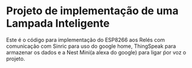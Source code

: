 # Projeto de implementação de uma Lampada Inteligente 
 

Este é o código para implementação do ESP8266 aos Relés com comunicação com Sinric para uso do google home, ThingSpeak para armazenar os dados e a Nest Mini(a alexa do google) para ligar ṕor voz o projeto.

